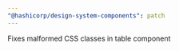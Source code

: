 ```yaml
---
"@hashicorp/design-system-components": patch
---
```


Fixes malformed CSS classes in table component
